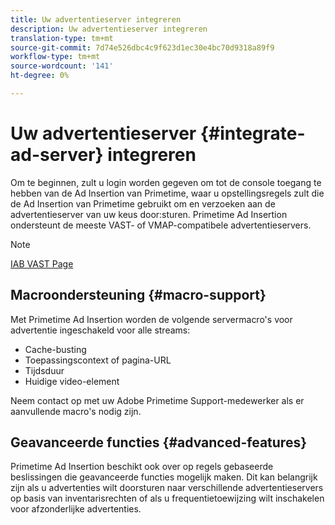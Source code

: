 ```yaml
---
title: Uw advertentieserver integreren
description: Uw advertentieserver integreren
translation-type: tm+mt
source-git-commit: 7d74e526dbc4c9f623d1ec30e4bc70d9318a89f9
workflow-type: tm+mt
source-wordcount: '141'
ht-degree: 0%

---
```



# Uw advertentieserver {#integrate-ad-server} integreren

Om te beginnen, zult u login worden gegeven om tot de console toegang te hebben van de Ad Insertion van Primetime, waar u opstellingsregels zult die de Ad Insertion van Primetime gebruikt om en verzoeken aan de advertentieserver van uw keus door:sturen. Primetime Ad Insertion ondersteunt de meeste VAST- of VMAP-compatibele advertentieservers.

>[!NOTE]
>
>[IAB VAST Page](https://www.iab.com/guidelines/digital-video-ad-serving-template-vast)

## Macroondersteuning {#macro-support}

Met Primetime Ad Insertion worden de volgende servermacro&#39;s voor advertentie ingeschakeld voor alle streams:

* Cache-busting
* Toepassingscontext of pagina-URL
* Tijdsduur
* Huidige video-element

<!--For technical information regarding specific ad servers or ad macros, see [Supported ad servers and macros](supported-ad-servers-and-macros.md).-->

Neem contact op met uw Adobe Primetime Support-medewerker als er aanvullende macro&#39;s nodig zijn.

## Geavanceerde functies {#advanced-features}

Primetime Ad Insertion beschikt ook over op regels gebaseerde beslissingen die geavanceerde functies mogelijk maken. Dit kan belangrijk zijn als u advertenties wilt doorsturen naar verschillende advertentieservers op basis van inventarisrechten of als u frequentietoewijzing wilt inschakelen voor afzonderlijke advertenties. <!--For more information, see [Advanced Features](route-ads-based-on-rules.md).-->
